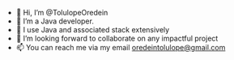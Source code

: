 - 👋 Hi, I’m @TolulopeOredein
- 👀 I’m a Java developer.
- 🌱 I use Java and associated stack extensively
- 💞️ I’m looking forward to collaborate on any impactful project
- 📫 You can reach me via my email oredeintolulope@gmail.com

<!---
TolulopeOredein/TolulopeOredein is a ✨ special ✨ repository because its `README.md` (this file) appears on your GitHub profile.
You can click the Preview link to take a look at your changes.
--->
